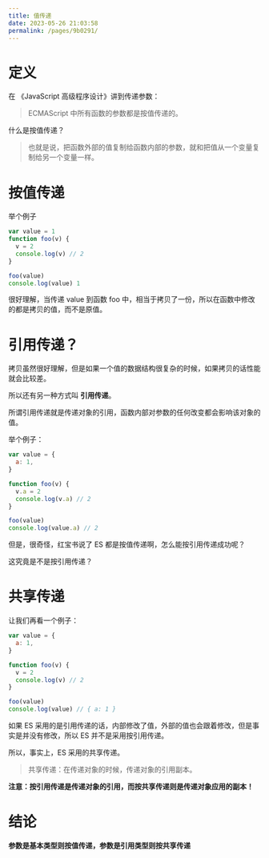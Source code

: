 ```yaml
---
title: 值传递
date: 2023-05-26 21:03:58
permalink: /pages/9b0291/
---
```

# 定义

在 《JavaScript 高级程序设计》讲到传递参数：

>   ECMAScript 中所有函数的参数都是按值传递的。

什么是按值传递？

>   也就是说，把函数外部的值复制给函数内部的参数，就和把值从一个变量复制给另一个变量一样。



# 按值传递

举个例子

```js
var value = 1
function foo(v) {
  v = 2
  console.log(v) // 2
}

foo(value)
console.log(value) 1
```

很好理解，当传递 value 到函数 foo 中，相当于拷贝了一份，所以在函数中修改的都是拷贝的值，而不是原值。



# 引用传递？

拷贝虽然很好理解，但是如果一个值的数据结构很复杂的时候，如果拷贝的话性能就会比较差。

所以还有另一种方式叫 **引用传递**。

所谓引用传递就是传递对象的引用，函数内部对参数的任何改变都会影响该对象的值。

举个例子：

```js
var value = {
  a: 1,
}

function foo(v) {
  v.a = 2
  console.log(v.a) // 2
}

foo(value)
console.log(value.a) // 2
```

但是，很奇怪，红宝书说了 ES 都是按值传递啊，怎么能按引用传递成功呢？

这究竟是不是按引用传递？



# 共享传递

让我们再看一个例子：

```js
var value = {
  a: 1,
}

function foo(v) {
  v = 2
  console.log(v) // 2
}

foo(value)
console.log(value) // { a: 1 }
```

如果 ES 采用的是引用传递的话，内部修改了值，外部的值也会跟着修改，但是事实是并没有修改，所以 ES 并不是采用按引用传递。

所以，事实上，ES 采用的共享传递。

>   共享传递：在传递对象的时候，传递对象的引用副本。

**注意：按引用传递是传递对象的引用，而按共享传递则是传递对象应用的副本！**



# 结论

**参数是基本类型则按值传递，参数是引用类型则按共享传递**

